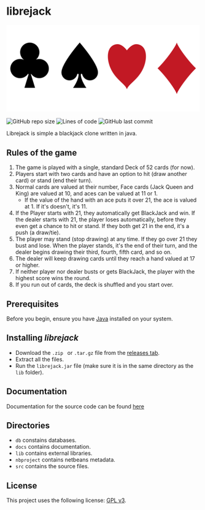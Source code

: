 # librejack

![Cards](src/assets/suites.png)

![GitHub repo size](https://img.shields.io/github/repo-size/michaelneuper/librejack?style=flat-square)
![Lines of code](https://img.shields.io/tokei/lines/github/michaelneuper/librejack?style=flat-square)
![GitHub last commit](https://img.shields.io/github/last-commit/michaelneuper/librejack?style=flat-square)

Librejack is simple a blackjack clone written in java.

## Rules of the game

1. The game is played with a single, standard Deck of 52 cards (for now).
2. Players start with two cards and have an option to hit (draw another card) or stand (end their turn).
3. Normal cards are valued at their number, Face cards (Jack Queen and King) are valued at 10, and aces can be valued at 11 or 1.
   - If the value of the hand with an ace puts it over 21, the ace is valued at 1. If it's doesn't, it's 11.
4. If the Player starts with 21, they automatically get BlackJack and win. If the dealer starts with 21, the player loses automatically, before they even get a chance to hit or stand. If they both get 21 in the end, it's a push (a draw/tie).
5. The player may stand (stop drawing) at any time. If they go over 21 they bust and lose. When the player stands, it's the end of their turn, and the dealer begins drawing their third, fourth, fifth card, and so on.
6. The dealer will keep drawing cards until they reach a hand valued at 17 or higher.
7. If neither player nor dealer busts or gets BlackJack, the player with the highest score wins the round.
8. If you run out of cards, the deck is shuffled and you start over.

## Prerequisites

Before you begin, ensure you have [Java](https://www.java.com/en/download/) installed on your system.

## Installing *librejack* 

- Download the `.zip ` or `.tar.gz` file from the [releases tab](https://github.com/michaelneuper/librejack/releases).
- Extract all the files.
- Run the `librejack.jar` file (make sure it is in the same directory as the `lib` folder).

## Documentation

Documentation for the source code can be found [here](https://michaelneuper.github.io/librejack/)

## Directories
- `db` constains databases.
- `docs` contains documentation.
- `lib` contains external libraries.
- `nbproject` contains netbeans metadata.
- `src` contains the source files.

## License

This project uses the following license: [GPL v3](https://github.com/michaelneuper/librejack/blob/main/LICENSE.txt).
